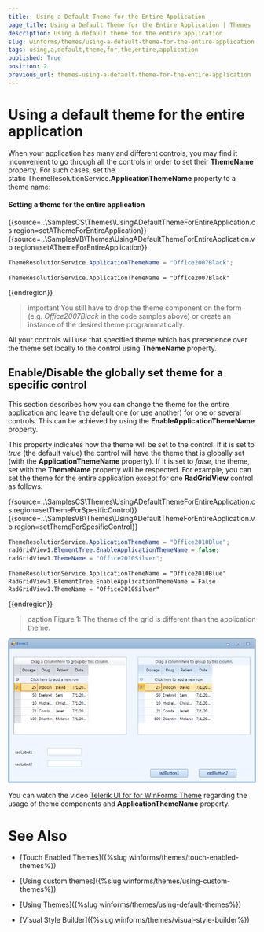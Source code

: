 ```yaml
---
title:  Using a Default Theme for the Entire Application
page_title: Using a Default Theme for the Entire Application | Themes
description: Using a default theme for the entire application
slug: winforms/themes/using-a-default-theme-for-the-entire-application
tags: using,a,default,theme,for,the,entire,application
published: True
position: 2
previous_url: themes-using-a-default-theme-for-the-entire-application
---
```


# Using a default theme for the entire application

When your application has many and different controls, you may find it inconvenient to go through all the controls in order to set their __ThemeName__ property. For such cases, set the static ThemeResolutionService.__ApplicationThemeName__ property to a theme name:

#### Setting a theme for the entire application

{{source=..\SamplesCS\Themes\UsingADefaultThemeForEntireApplication.cs region=setAThemeForEntireApplication}} 
{{source=..\SamplesVB\Themes\UsingADefaultThemeForEntireApplication.vb region=setAThemeForEntireApplication}} 

````C#
ThemeResolutionService.ApplicationThemeName = "Office2007Black";

````
````VB.NET
ThemeResolutionService.ApplicationThemeName = "Office2007Black"

````

{{endregion}} 

>important You still have to drop the theme component on the form (e.g. *Office2007Black* in the code samples above) or create an instance of the desired theme programmatically.
>

All your controls will use that specified theme which has precedence over the theme set locally to the control using __ThemeName__ property.
        

## Enable/Disable the globally set theme for a specific control

This section describes how you can change the theme for the entire application and leave the default one (or use another) for one or several controls. This can be achieved by using the __EnableApplicationThemeName__ property.        

This property indicates how the theme will be set to the control. If it is set to *true* (the default value) the control will have the theme that is globally set (with the __ApplicationThemeName__ property). If it is set to *false*, the theme, set with the __ThemeName__ property will be respected. For example, you can set the theme for the entire application except for one **RadGridView** control as follows:

{{source=..\SamplesCS\Themes\UsingADefaultThemeForEntireApplication.cs region=setThemeForSpesificControl}} 
{{source=..\SamplesVB\Themes\UsingADefaultThemeForEntireApplication.vb region=setThemeForSpesificControl}} 

````C#
ThemeResolutionService.ApplicationThemeName = "Office2010Blue";
radGridView1.ElementTree.EnableApplicationThemeName = false;
radGridView1.ThemeName = "Office2010Silver";

````
````VB.NET
ThemeResolutionService.ApplicationThemeName = "Office2010Blue"
RadGridView1.ElementTree.EnableApplicationThemeName = False
RadGridView1.ThemeName = "Office2010Silver"

````

{{endregion}} 

>caption Figure 1: The theme of the grid is different than the application theme.

![themes-using-a-default-theme-for-the-entire-application 001](images/themes-using-a-default-theme-for-the-entire-application001.png)

You can watch the video [Telerik UI for for WinForms Theme](http://www.telerik.com/videos/winforms/theme-for-telerik-ui-for-winforms) regarding the usage of theme components and __ApplicationThemeName__ property.
# See Also
* [Touch Enabled Themes]({%slug winforms/themes/touch-enabled-themes%})

* [Using custom themes]({%slug winforms/themes/using-custom-themes%})

* [Using Themes]({%slug winforms/themes/using-default-themes%})

* [Visual Style Builder]({%slug winforms/themes/visual-style-builder%})

